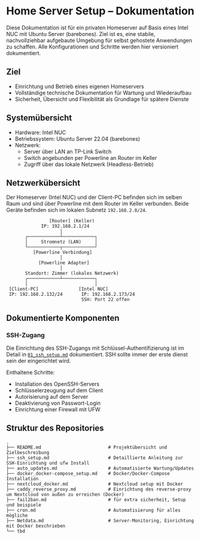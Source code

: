 # Home Server Setup – Dokumentation

Diese Dokumentation ist für ein privaten Homeserver auf Basis eines Intel NUC mit Ubuntu Server (barebones). Ziel ist es, eine stabile, nachvollziehbar aufgebaute Umgebung für selbst gehostete Anwendungen zu schaffen. Alle Konfigurationen und Schritte werden hier versioniert dokumentiert.

## Ziel

- Einrichtung und Betrieb eines eigenen Homeservers
- Vollständige technische Dokumentation für Wartung und Wiederaufbau
- Sicherheit, Übersicht und Flexibilität als Grundlage für spätere Dienste

## Systemübersicht

- Hardware: Intel NUC
- Betriebssystem: Ubuntu Server 22.04 (barebones)
- Netzwerk:
  - Server über LAN an TP-Link Switch
  - Switch angebunden per Powerline an Router im Keller
  - Zugriff über das lokale Netzwerk (Headless-Betrieb)
 
## Netzwerkübersicht

Der Homeserver (Intel NUC) und der Client-PC befinden sich im selben Raum und sind über Powerline mit dem Router im Keller verbunden. Beide Geräte befinden sich im lokalen Subnetz `192.168.2.0/24`.


                    [Router] (Keller)
                 IP: 192.168.2.1/24
                        │
           ┌────────────┴────────────┐
           │     Stromnetz (LAN)     │
           └────────────┬────────────┘
              [Powerline Verbindung]
                        │
                [Powerline Adapter]
                        │
           Standort: Zimmer (lokales Netzwerk)
           ┌────────────┴────────────┐
           │                         │
     [Client-PC]               [Intel NUC]
     IP: 192.168.2.132/24       IP: 192.168.2.173/24
                                SSH: Port 22 offen


## Dokumentierte Komponenten

### SSH-Zugang

Die Einrichtung des SSH-Zugangs mit Schlüssel-Authentifizierung ist im Detail in [`01_ssh_setup.md`](./01_ssh_setup.md) dokumentiert. SSH sollte immer der erste dienst sein der eingerichtet wird.

Enthaltene Schritte:
- Installation des OpenSSH-Servers
- Schlüsselerzeugung auf dem Client
- Autorisierung auf dem Server
- Deaktivierung von Passwort-Login
- Einrichtung einer Firewall mit UFW

## Struktur des Repositories

```plaintext
.
├── README.md                         # Projektübersicht und Zielbeschreibung
├── ssh_setup.md                      # Detaillierte Anleitung zur SSH-Einrichtung und ufw Install
├── auto_updates.md                   # Automatisierte Wartung/Updates
├── docker_docker-compose_setup.md    # Docker/Docker-Compose Installation
├── nextcloud_docker.md               # Nextcloud setup mit Docker
├── caddy_reverse_proxy.md            # Einrichtung des reverse-proxy um Nextcloud von außen zu erreichen (Docker)
├── fail2ban.md                       # für extra sicherheit, Setup und beispiele
├── cron.md                           # Automatisierung für alles mögliche
├── Netdata.md                        # Server-Monitoring, Einrichtung mit Docker beschrieben                      
└── tbd
